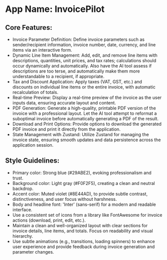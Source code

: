 # **App Name**: InvoicePilot

## Core Features:

- Invoice Parameter Definition: Define invoice parameters such as sender/recipient information, invoice number, date, currency, and line items via an interactive form.
- Dynamic Line Item Management: Add, edit, and remove line items with descriptions, quantities, unit prices, and tax rates; calculations should occur dynamically and automatically. Also have the AI tool assess if descriptions are too terse, and automatically make them more understandable to a recipient, if appropriate.
- Tax and Discount Application: Apply taxes (VAT, GST, etc.) and discounts on individual line items or the entire invoice, with automatic recalculation of totals.
- Real-time Preview: Display a real-time preview of the invoice as the user inputs data, ensuring accurate layout and content.
- PDF Generation: Generate a high-quality, printable PDF version of the invoice with a professional layout. Let the AI tool attempt to reformat a suboptimal invoice before automatically generating a PDF of the result.
- Download and Print Options: Provide options to download the generated PDF invoice and print it directly from the application.
- State Management with Zustand: Utilize Zustand for managing the invoice state, ensuring smooth updates and data persistence across the application session.

## Style Guidelines:

- Primary color: Strong blue (#29ABE2), evoking professionalism and trust.
- Background color: Light gray (#F0F2F5), creating a clean and neutral backdrop.
- Accent color: Muted violet (#8E44AD), to provide subtle contrast, distinctiveness, and user focus without harshness.
- Body and headline font: 'Inter' (sans-serif) for a modern and readable interface.
- Use a consistent set of icons from a library like FontAwesome for invoice actions (download, print, edit, etc.).
- Maintain a clean and well-organized layout with clear sections for invoice details, line items, and totals. Focus on readability and visual hierarchy.
- Use subtle animations (e.g., transitions, loading spinners) to enhance user experience and provide feedback during invoice generation and parameter changes.